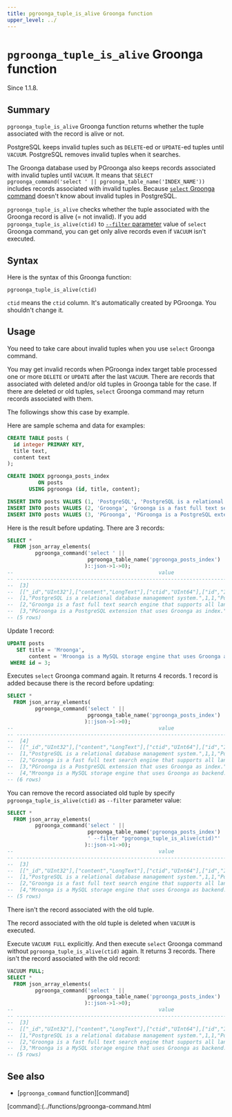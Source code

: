 ```yaml
---
title: pgroonga_tuple_is_alive Groonga function
upper_level: ../
---
```


# `pgroonga_tuple_is_alive` Groonga function

Since 1.1.8.

## Summary

`pgroonga_tuple_is_alive` Groonga function returns whether the tuple associated with the record is alive or not.

PostgreSQL keeps invalid tuples such as `DELETE`-ed or `UPDATE`-ed tuples until `VACUUM`. PostgreSQL removes invalid tuples when it searches.

The Groonga database used by PGroonga also keeps records associated with invalid tuples until `VACUUM`. It means that `SELECT pgroonga_command('select ' || pgroonga_table_name('INDEX_NAME'))` includes records associated with invalid tuples. Because [`select` Groonga command](http://groonga.org/docs/reference/commands/select.html) doesn't know about invalid tuples in PostgreSQL.

`pgroonga_tuple_is_alive` checks whether the tuple associated with the Groonga record is alive (= not invalid). If you add `pgroonga_tuple_is_alive(ctid)` to [`--filter` parameter](http://groonga.org/docs/reference/commands/select.html#select-filter) value of `select` Groonga command, you can get only alive records even if `VACUUM` isn't executed.

## Syntax

Here is the syntax of this Groonga function:

```text
pgroonga_tuple_is_alive(ctid)
```

`ctid` means the `ctid` column. It's automatically created by PGroonga. You shouldn't change it.

## Usage

You need to take care about invalid tuples when you use `select` Groonga command.

You may get invalid records when PGroonga index target table processed one or more `DELETE` or `UPDATE` after the last `VACUUM`. There are records that associated with deleted and/or old tuples in Groonga table for the case. If there are deleted or old tuples, `select` Groonga command may return records associated with them.

The followings show this case by example.

Here are sample schema and data for examples:

```sql
CREATE TABLE posts (
  id integer PRIMARY KEY,
  title text,
  content text
);

CREATE INDEX pgroonga_posts_index
          ON posts
       USING pgroonga (id, title, content);

INSERT INTO posts VALUES (1, 'PostgreSQL', 'PostgreSQL is a relational database management system.');
INSERT INTO posts VALUES (2, 'Groonga', 'Groonga is a fast full text search engine that supports all languages.');
INSERT INTO posts VALUES (3, 'PGroonga', 'PGroonga is a PostgreSQL extension that uses Groonga as index.');
```

Here is the result before updating. There are 3 records:

```sql
SELECT *
  FROM json_array_elements(
         pgroonga_command('select ' ||
                          pgroonga_table_name('pgroonga_posts_index')
                         )::json->1->0);
--                                               value                                              
-- -------------------------------------------------------------------------------------------------
--  [3]
--  [["_id","UInt32"],["content","LongText"],["ctid","UInt64"],["id","Int32"],["title","LongText"]]
--  [1,"PostgreSQL is a relational database management system.",1,1,"PostgreSQL"]
--  [2,"Groonga is a fast full text search engine that supports all languages.",2,2,"Groonga"]
--  [3,"PGroonga is a PostgreSQL extension that uses Groonga as index.",3,3,"PGroonga"]
-- (5 rows)
```

Update 1 record:

```sql
UPDATE posts
   SET title = 'Mroonga',
       content = 'Mroonga is a MySQL storage engine that uses Groonga as backend.'
 WHERE id = 3;
```

Executes `select` Groonga command again. It returns 4 records. 1 record is added because there is the record before updating:

```sql
SELECT *
  FROM json_array_elements(
         pgroonga_command('select ' ||
                          pgroonga_table_name('pgroonga_posts_index')
                         )::json->1->0);
--                                               value                                              
-- -------------------------------------------------------------------------------------------------
--  [4]
--  [["_id","UInt32"],["content","LongText"],["ctid","UInt64"],["id","Int32"],["title","LongText"]]
--  [1,"PostgreSQL is a relational database management system.",1,1,"PostgreSQL"]
--  [2,"Groonga is a fast full text search engine that supports all languages.",2,2,"Groonga"]
--  [3,"PGroonga is a PostgreSQL extension that uses Groonga as index.",3,3,"PGroonga"]
--  [4,"Mroonga is a MySQL storage engine that uses Groonga as backend.",4,3,"Mroonga"]
-- (6 rows)
```

You can remove the record associated old tuple by specify `pgroonga_tuple_is_alive(ctid)` as `--filter` parameter value:

```sql
SELECT *
  FROM json_array_elements(
         pgroonga_command('select ' ||
                          pgroonga_table_name('pgroonga_posts_index') ||
                          ' --filter "pgroonga_tuple_is_alive(ctid)"'
                         )::json->1->0);
--                                               value                                              
-- -------------------------------------------------------------------------------------------------
--  [3]
--  [["_id","UInt32"],["content","LongText"],["ctid","UInt64"],["id","Int32"],["title","LongText"]]
--  [1,"PostgreSQL is a relational database management system.",1,1,"PostgreSQL"]
--  [2,"Groonga is a fast full text search engine that supports all languages.",2,2,"Groonga"]
--  [4,"Mroonga is a MySQL storage engine that uses Groonga as backend.",4,3,"Mroonga"]
-- (5 rows)
```

There isn't the record associated with the old tuple.

The record associated with the old tuple is deleted when `VACUUM` is executed.

Execute `VACUUM FULL` explicitly. And then execute `select` Groonga command without `pgroonga_tuple_is_alive(ctid)` again. It returns 3 records. There isn't the record associated with the old record:

```sql
VACUUM FULL;
SELECT *
  FROM json_array_elements(
         pgroonga_command('select ' ||
                          pgroonga_table_name('pgroonga_posts_index')
                         )::json->1->0);
--                                               value                                              
-- -------------------------------------------------------------------------------------------------
--  [3]
--  [["_id","UInt32"],["content","LongText"],["ctid","UInt64"],["id","Int32"],["title","LongText"]]
--  [1,"PostgreSQL is a relational database management system.",1,1,"PostgreSQL"]
--  [2,"Groonga is a fast full text search engine that supports all languages.",2,2,"Groonga"]
--  [3,"Mroonga is a MySQL storage engine that uses Groonga as backend.",3,3,"Mroonga"]
-- (5 rows)
```

## See also

  * [`pgroonga_command` function][command]

[command]:(../functions/pgroonga-command.html
